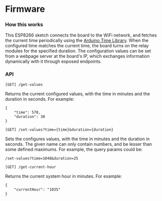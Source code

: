 # Firmware

### How this works
This ESP8266 sketch connects the board to the WiFi network, and fetches the current time periodically using the [Arduino Time Library](https://github.com/PaulStoffregen/Time). When the configured time matches the current time, the board turns on the relay modules for the specified duration. The configuration values can be set from a webpage server at the board's IP, which exchanges information dynamically with it through exposed endpoints.

### API

`[GET] /get-values`  

Returns the current configured values, with the time in minutes and the duration in seconds. For example:
```
{
    "time": 570,
    "duration": 30
}
```

`[GET] /set-values?time={time}&duration={duration}`  

Sets the configures values, with the time in minutes and the duration in seconds. The given name can only contain numbers, and be lesser than some defined maximums. For example, the query params could be:
```
/set-values?time=1048&duration=25
```

`[GET] /get-current-hour`  

Returns the current system hour in minutes. For example:
```
{
    "currentHour": "1035"
}
```
